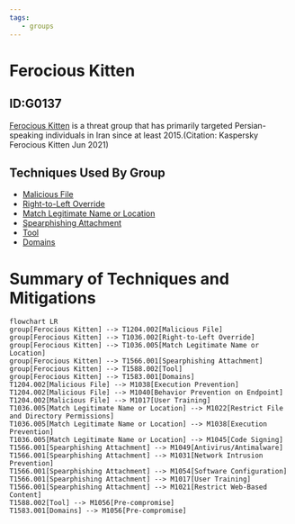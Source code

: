 ```yaml
---
tags:
   - groups
---
```

# Ferocious Kitten
## ID:G0137
[Ferocious Kitten](groups/G0137) is a threat group that has primarily targeted Persian-speaking individuals in Iran since at least 2015.(Citation: Kaspersky Ferocious Kitten Jun 2021)
## Techniques Used By Group
* [Malicious File](techniques/T1204/002)
* [Right-to-Left Override](techniques/T1036/002)
* [Match Legitimate Name or Location](techniques/T1036/005)
* [Spearphishing Attachment](techniques/T1566/001)
* [Tool](techniques/T1588/002)
* [Domains](techniques/T1583/001)

# Summary of Techniques and Mitigations
```mermaid
flowchart LR
group[Ferocious Kitten] --> T1204.002[Malicious File]
group[Ferocious Kitten] --> T1036.002[Right-to-Left Override]
group[Ferocious Kitten] --> T1036.005[Match Legitimate Name or Location]
group[Ferocious Kitten] --> T1566.001[Spearphishing Attachment]
group[Ferocious Kitten] --> T1588.002[Tool]
group[Ferocious Kitten] --> T1583.001[Domains]
T1204.002[Malicious File] --> M1038[Execution Prevention]
T1204.002[Malicious File] --> M1040[Behavior Prevention on Endpoint]
T1204.002[Malicious File] --> M1017[User Training]
T1036.005[Match Legitimate Name or Location] --> M1022[Restrict File and Directory Permissions]
T1036.005[Match Legitimate Name or Location] --> M1038[Execution Prevention]
T1036.005[Match Legitimate Name or Location] --> M1045[Code Signing]
T1566.001[Spearphishing Attachment] --> M1049[Antivirus/Antimalware]
T1566.001[Spearphishing Attachment] --> M1031[Network Intrusion Prevention]
T1566.001[Spearphishing Attachment] --> M1054[Software Configuration]
T1566.001[Spearphishing Attachment] --> M1017[User Training]
T1566.001[Spearphishing Attachment] --> M1021[Restrict Web-Based Content]
T1588.002[Tool] --> M1056[Pre-compromise]
T1583.001[Domains] --> M1056[Pre-compromise]
```